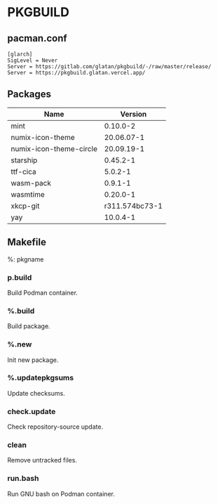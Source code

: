# PKGBUILD

## pacman.conf

```text
[glarch]
SigLevel = Never
Server = https://gitlab.com/glatan/pkgbuild/-/raw/master/release/
Server = https://pkgbuild.glatan.vercel.app/
```

## Packages

|Name|Version|
|-|-|
|mint|0.10.0-2|
|numix-icon-theme|20.06.07-1|
|numix-icon-theme-circle|20.09.19-1|
|starship|0.45.2-1|
|ttf-cica|5.0.2-1|
|wasm-pack|0.9.1-1|
|wasmtime|0.20.0-1|
|xkcp-git|r311.574bc73-1|
|yay|10.0.4-1|

## Makefile

%: pkgname

### p.build

Build Podman container.

### %.build

Build package.

### %.new

Init new package.

### %.updatepkgsums

Update checksums.

### check.update

Check repository-source update.

### clean

Remove untracked files.

### run.bash

Run GNU bash on Podman container.
